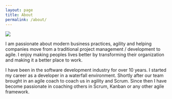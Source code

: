 ```yaml
---
layout: page
title: About
permalink: /about/
---
```

<image src="/assets/Peter_Nowak_Full.png" class="image-me" />

I am passionate about modern business practices, agility and helping companies move from a traditional project management / development to agile. I enjoy making peoples lives better by transforming their organization and making it a better place to work.

I have been in the software development industry for over 10 years. I started my career as a developer in a waterfall environment. Shortly after our team brought in an agile coach to coach us in agility and Scrum. Since then I have become passionate in coaching others in Scrum, Kanban or any other agile framework.


